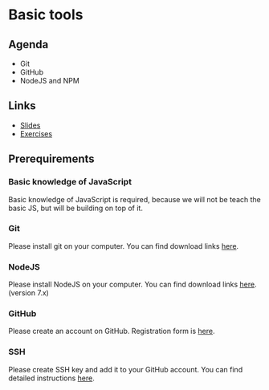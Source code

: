 # Basic tools

## Agenda
* Git
* GitHub
* NodeJS and NPM

## Links

* [Slides](http://slides.com/ng-slo/workshop-1-basic-tools)
* [Exercises](https://github.com/ng-slo/workshop/blob/master/01-basic-tools/exercises.md)

## Prerequirements

### Basic knowledge of JavaScript
Basic knowledge of JavaScript is required, because we will not be teach the basic JS, but will be building on top of it.

### Git
Please install git on your computer. You can find download links [here](https://git-scm.com/downloads).

### NodeJS
Please install NodeJS on your computer. You can find download links [here](https://nodejs.org/en/download/current/). (version 7.x)

### GitHub
Please create an account on GitHub. Registration form is [here](https://github.com/join).

### SSH
Please create SSH key and add it to your GitHub account. You can find detailed instructions [here](https://help.github.com/articles/connecting-to-github-with-ssh/).
